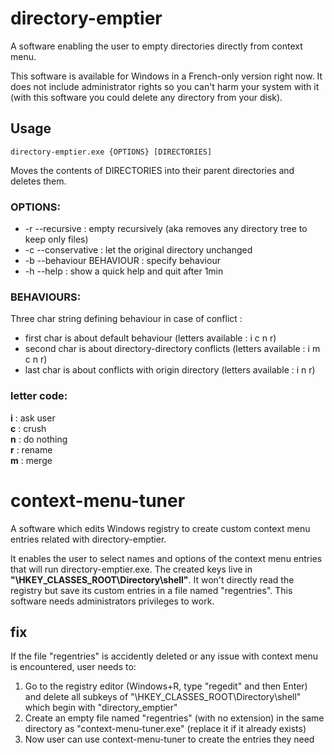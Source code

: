 # directory-emptier
A software enabling the user to empty directories directly from context menu.

This software is available for Windows in a French-only version right now. It does not include administrator rights so you can't harm your system with it (with this software you could delete any directory from your disk).

## Usage

```
directory-emptier.exe {OPTIONS} [DIRECTORIES]
```
Moves the contents of DIRECTORIES into their parent directories and deletes them.

### OPTIONS:
* -r --recursive : empty recursively (aka removes any directory tree to keep only files)
* -c --conservative : let the original directory unchanged
* -b --behaviour BEHAVIOUR : specify behaviour
* -h --help : show a quick help and quit after 1min
### BEHAVIOURS:
Three char string defining behaviour in case of conflict :
* first char is about default behaviour (letters available : i c n r)
* second char is about directory-directory conflicts (letters available : i m c n r)
* last char is about conflicts with origin directory (letters available : i n r)
### letter code:
**i** : ask user  
**c** : crush  
**n** : do nothing  
**r** : rename  
**m** : merge  

# context-menu-tuner

A software which edits Windows registry to create custom context menu entries related with directory-emptier.

It enables the user to select names and options of the context menu entries that will run directory-emptier.exe. The created keys live in **"\HKEY_CLASSES_ROOT\Directory\shell"**. It won't directly read the registry but save its custom entries in a file named "regentries". This software needs administrators privileges to work.

## fix

If the file "regentries" is accidently deleted or any issue with context menu is encountered, user needs to:
1. Go to the registry editor (Windows+R, type "regedit" and then Enter) and delete all subkeys of "\HKEY_CLASSES_ROOT\Directory\shell" which begin with "directory_emptier"
2. Create an empty file named "regentries" (with no extension) in the same directory as "context-menu-tuner.exe" (replace it if it already exists)
3. Now user can use context-menu-tuner to create the entries they need
